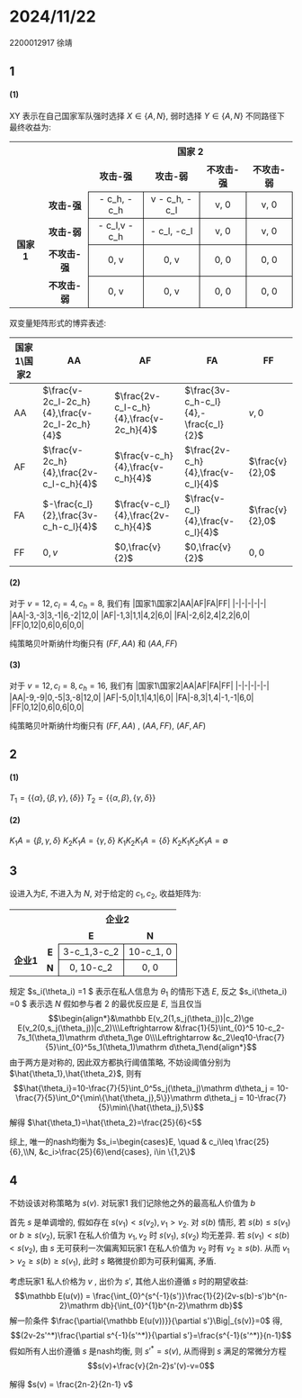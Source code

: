 # 2024/11/22
2200012917 徐靖
## 1
#### (1)

XY 表示在自己国家军队强时选择 $X\in \{A,N\}$, 弱时选择 $Y\in \{A,N\}$
不同路径下最终收益为:

<table>
    <tr>
        <th colspan="2" style="border:none;"></th>
        <th colspan="4" style="border:none; text-align:center">国家 2</th>
    </tr>
    <tr>
        <th colspan="2" style="border:none;"></th>
        <th style="border:none; text-align:center;">攻击-强</th>
        <th style="border:none; text-align:center;">攻击-弱</th>
        <th style="border:none; text-align:center;">不攻击-强</th>
        <th style="border:none; text-align:center;">不攻击-弱</th>
    </tr>
    <tr>
        <th rowspan="4" style="border:none; text-align:center; vertical-align:middle">国家 1</th>
        <th style="border:none; text-align:center;">攻击-强</th>
        <td style="border: 1px solid black; text-align:center; vertical-align:middle;">- c_h, -c_h</td>
        <td style="border: 1px solid black; text-align:center; vertical-align:middle;">v - c_h, -c_l</td>
        <td style="border: 1px solid black; text-align:center; vertical-align:middle;">v, 0</td>
        <td style="border: 1px solid black; text-align:center; vertical-align:middle;">v, 0</td>
    </tr>
    <tr>
        <th style="border:none; text-align:center;">攻击-弱</th>
         <td style="border: 1px solid black; text-align:center; vertical-align:middle;">- c_l,v -c_h</td>
        <td style="border: 1px solid black; text-align:center; vertical-align:middle;"> - c_l, -c_l</td>
        <td style="border: 1px solid black; text-align:center; vertical-align:middle;">v, 0</td>
        <td style="border: 1px solid black; text-align:center; vertical-align:middle;">v, 0</td>
    </tr>
    <tr>
        <th style="border:none; text-align:center;">不攻击-强</th>
        <td style="border: 1px solid black; text-align:center; vertical-align:middle;">0, v</td>
        <td style="border: 1px solid black; text-align:center; vertical-align:middle;">0, v</td>
        <td style="border: 1px solid black; text-align:center; vertical-align:middle;">0, 0</td>
        <td style="border: 1px solid black; text-align:center; vertical-align:middle;">0, 0</td>
    </tr>
    <tr>
        <th style="border:none; text-align:center;">不攻击-弱</th>
        <td style="border: 1px solid black; text-align:center; vertical-align:middle;">0, v</td>
        <td style="border: 1px solid black; text-align:center; vertical-align:middle;">0, v</td>
        <td style="border: 1px solid black; text-align:center; vertical-align:middle;">0, 0</td>
        <td style="border: 1px solid black; text-align:center; vertical-align:middle;">0, 0</td>
    </tr>
</table>

双变量矩阵形式的博弈表述:

|国家1\国家2|AA|AF|FA|FF|
|-|-|-|-|-|
|AA|$\frac{v-2c_l-2c_h}{4},\frac{v-2c_l-2c_h}{4}$|$\frac{2v-c_l-c_h}{4},\frac{v-2c_h}{4}$|$\frac{3v-c_h-c_l}{4},-\frac{c_l}{2}$|$v,0$|
|AF|$\frac{v-2c_h}{4},\frac{2v-c_l-c_h}{4}$|$\frac{v-c_h}{4},\frac{v-c_h}{4}$|$\frac{2v-c_h}{4},\frac{v-c_l}{4}$|$\frac{v}{2},0$|
|FA|$-\frac{c_l}{2},\frac{3v-c_h-c_l}{4}$|$\frac{v-c_l}{4},\frac{2v-c_h}{4}$|$\frac{v-c_l}{4},\frac{v-c_l}{4}$|$\frac{v}{2},0$|
|FF|$0,v$|$0,\frac{v}{2}$|$0,\frac{v}{2}$|$0,0$|

#### (2)
对于 $v=12,c_l=4,c_h=8$, 我们有
|国家1\国家2|AA|AF|FA|FF|
|-|-|-|-|-|
|AA|-3,-3|3,-1|6,-2|12,0|
|AF|-1,3|1,1|4,2|6,0|
|FA|-2,6|2,4|2,2|6,0|
|FF|0,12|0,6|0,6|0,0|

纯策略贝叶斯纳什均衡只有 $(FF,AA)$ 和 $(AA,FF)$
#### (3)
对于 $v=12,c_l=8,c_h=16$, 我们有
|国家1\国家2|AA|AF|FA|FF|
|-|-|-|-|-|
|AA|-9,-9|0,-5|3,-8|12,0|
|AF|-5,0|1,1|4,1|6,0|
|FA|-8,3|1,4|-1,-1|6,0|
|FF|0,12|0,6|0,6|0,0|

纯策略贝叶斯纳什均衡只有 $(FF,AA)$ , $(AA,FF)$, $(AF,AF)$

## 2
#### (1)
$T_1=\{\{\alpha\},\{\beta,\gamma\},\{\delta\}\}$
$T_2=\{\{\alpha,\beta\},\{\gamma,\delta\}\}$
#### (2)
$K_1A=\{\beta,\gamma,\delta\}$
$K_2K_1A=\{\gamma,\delta\}$
$K_1K_2K_1A=\{\delta\}$
$K_2K_1K_2K_1A = \emptyset$

## 3
设进入为$E$, 不进入为 $N$, 对于给定的 $c_1,c_2$, 收益矩阵为:

<table>
    <tr>
        <th colspan="2" style="border:none;"></th>
        <th colspan="2" style="border:none; text-align:center">企业2</th>
    </tr>
    <tr>
        <th colspan="2" style="border:none;"></th>
        <th style="border:none; text-align:center;">E</th>
        <th style="border:none; text-align:center;">N</th>
    </tr>
    <tr>
        <th rowspan="2" style="border:none; text-align:center; vertical-align:middle">企业1</th>
        <th style="border:none; text-align:center;">E</th>
        <td style="border: 1px solid black; text-align:center; vertical-align:middle;">3-c_1,3-c_2</td>
        <td style="border: 1px solid black; text-align:center; vertical-align:middle;">10-c_1, 0</td>
    </tr>
    <tr>
        <th style="border:none; text-align:center;">N</th>
        <td style="border: 1px solid black; text-align:center; vertical-align:middle;">0, 10-c_2</td>
        <td style="border: 1px solid black; text-align:center; vertical-align:middle;">0, 0</td>
    </tr>
</table>

规定 $s_i(\theta_i) =1 $ 表示在私人信息为 $\theta_1$ 的情形下选 $E$, 反之 $s_i(\theta_i) =0 $ 表示选 $N$
假如参与者 $2$ 的最优反应是 $E$, 当且仅当
$$\begin{align*}&\mathbb E(v_2(1,s_j(\theta_j))|c_2)\ge E(v_2(0,s_j(\theta_j))|c_2)\\\Leftrightarrow &\frac{1}{5}\int_{0}^5 10-c_2-7s_1(\theta_1)\mathrm d\theta_1\ge 0\\\Leftrightarrow &c_2\leq10-\frac{7}{5}\int_{0}^5s_1(\theta_1)\mathrm d\theta_1\end{align*}$$
由于两方是对称的, 因此双方都执行阈值策略, 不妨设阈值分别为 $\hat{\theta_1},\hat{\theta_2}$, 则有
$$\hat{\theta_i}=10-\frac{7}{5}\int_0^5s_j(\theta_j)\mathrm d\theta_j = 10-\frac{7}{5}\int_0^{\min\{\hat{\theta_j},5\}}\mathrm d\theta_j = 10-\frac{7}{5}\min\{\hat{\theta_j},5\}$$
解得 $\hat{\theta_1}=\hat{\theta_2}=\frac{25}{6}<5$

综上, 唯一的nash均衡为 $s_i=\begin{cases}E, \quad & c_i\leq \frac{25}{6},\\N, &c_i>\frac{25}{6}\end{cases}, i\in \{1,2\}$


## 4
不妨设该对称策略为 $s(v)$. 对玩家1 我们记除他之外的最高私人价值为 $b$

首先 $s$ 是单调增的, 假如存在 $s(v_1)<s(v_2), v_1>v_2$. 对 $s(b)$ 情形, 若 $s(b)\leq s(v_1) \text{ or } b\ge s(v_2)$, 玩家1 在私人价值为 $v_1, v_2$ 时 $s(v_1)$, $s(v_2)$ 均无差异. 若 $s(v_1)<s(b)<s(v_2)$, 由 $s$ 无可获利一次偏离知玩家1 在私人价值为 $v_2$ 时有 $v_2\ge s(b)$. 从而 $v_1>v_2\ge s(b)\ge s(v_1)$, 此时 $s$ 略微提价即为可获利偏离, 矛盾.

考虑玩家1 私人价格为 $v$ , 出价为 $s'$, 其他人出价遵循 $s$ 时的期望收益:
$$\mathbb E(u(v)) = \frac{\int_{0}^{s^{-1}(s')}\frac{1}{2}(2v-s(b)-s')b^{n-2}\mathrm db}{\int_{0}^{1}b^{n-2}\mathrm db}$$
解一阶条件 $\frac{\partial{\mathbb E(u(v))}}{\partial s'}\Big|_{s(v)}=0$ 得, 
$$(2v-2s'^*)\frac{\partial s^{-1}(s'^*)}{\partial s'}=\frac{s^{-1}(s'^*)}{n-1}$$
假如所有人出价遵循 $s$ 是nash均衡, 则 $s'^*=s(v)$, 从而得到 $s$ 满足的常微分方程
$$s(v)+\frac{v}{2n-2}s'(v)-v=0$$

解得 $s(v) = \frac{2n-2}{2n-1} v$
